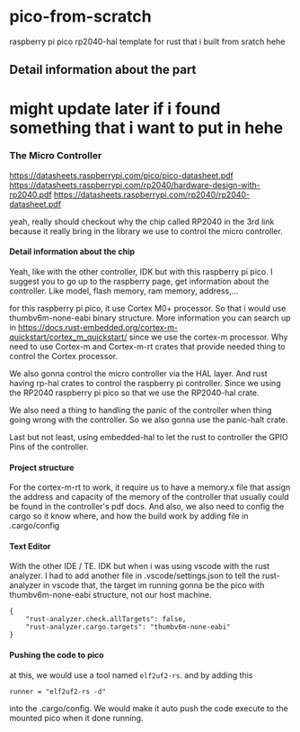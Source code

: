# pico-from-scratch
raspberry pi pico rp2040-hal template for rust that i built from sratch hehe

## Detail information about the part
# might update later if i found something that i want to put in hehe

### The Micro Controller
https://datasheets.raspberrypi.com/pico/pico-datasheet.pdf
https://datasheets.raspberrypi.com/rp2040/hardware-design-with-rp2040.pdf
https://datasheets.raspberrypi.com/rp2040/rp2040-datasheet.pdf

yeah, really should checkout why the chip called RP2040 in the 3rd link because it really bring in the library we use to control the micro controller.

#### Detail information about the chip
Yeah, like with the other controller, IDK but with this raspberry pi pico. I suggest you to go up to the raspberry page, get information about the controller. Like model, flash memory, ram memory, address,...

for this raspberry pi pico, it use Cortex M0+ processor. So that i would use thumbv6m-none-eabi binary structure. More information you can search up in https://docs.rust-embedded.org/cortex-m-quickstart/cortex_m_quickstart/
since we use the cortex-m processor. Why need to use Cortex-m and Cortex-m-rt crates that provide needed thing to control the Cortex processor.

We also gonna control the micro controller via the HAL layer. And rust having rp-hal crates to control the raspberry pi controller. Since we using the RP2040 raspberry pi pico so that we use the RP2040-hal crate.

We also need a thing to handling the panic of the controller when thing going wrong with the controller. So we also gonna use the panic-halt crate.

Last but not least, using embedded-hal to let the rust to controller the GPIO Pins of the controller.

#### Project structure
For the cortex-m-rt to work, it require us to have a memory.x file that assign the address and capacity of the memory of the controller that usually could be found in the controller's pdf docs.
And also, we also need to config the cargo so it know where, and how the build work by adding file in .cargo/config

#### Text Editor
With the other IDE / TE. IDK but when i was using vscode with the rust analyzer. I had to add another file in .vscode/settings.json to tell the rust-analyzer in vscode that, the target im running gonna be the pico with thumbv6m-none-eabi structure, not our host machine.

```
{
    "rust-analyzer.check.allTargets": false,
    "rust-analyzer.cargo.targets": "thumbv6m-none-eabi"
}
```
#### Pushing the code to pico
at this, we would use a tool named `elf2uf2-rs`.
and by adding this
```
runner = "elf2uf2-rs -d"
```
into the .cargo/config. We would make it auto push the code execute to the mounted pico when it done running.